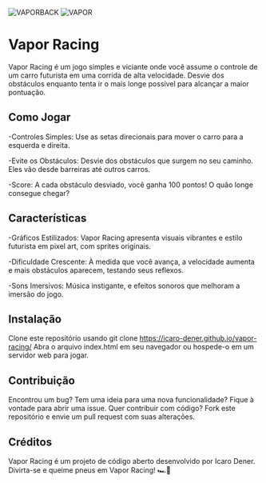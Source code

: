 ![VAPORBACK](https://github.com/Icaro-Dener/vapor-racing/assets/165108744/35cdaabd-1610-49b6-bd23-4a52ef77c2ea)
![VAPOR](https://github.com/Icaro-Dener/vapor-racing/assets/165108744/1d936b98-462b-41df-850c-a4cc995afbc6)
# Vapor Racing


Vapor Racing é um jogo simples e viciante onde você assume o controle de um carro futurista em uma corrida de alta velocidade. Desvie dos obstáculos enquanto tenta ir o mais longe possível para alcançar a maior pontuação.

## Como Jogar
-Controles Simples: Use as setas direcionais para mover o carro para a esquerda e direita.

-Evite os Obstáculos: Desvie dos obstáculos que surgem no seu caminho. Eles vão desde barreiras até outros carros.

-Score: A cada obstáculo desviado, você ganha 100 pontos! O quão longe consegue chegar?

## Características
-Gráficos Estilizados: Vapor Racing apresenta visuais vibrantes e estilo futurista em pixel art, com sprites originais.

-Dificuldade Crescente: À medida que você avança, a velocidade aumenta e mais obstáculos aparecem, testando seus reflexos.

-Sons Imersivos: Música instigante, e efeitos sonoros que melhoram a imersão do jogo.

## Instalação

Clone este repositório usando git clone https://icaro-dener.github.io/vapor-racing/
Abra o arquivo index.html em seu navegador ou hospede-o em um servidor web para jogar.

## Contribuição

Encontrou um bug? Tem uma ideia para uma nova funcionalidade? Fique à vontade para abrir uma issue.
Quer contribuir com código? Fork este repositório e envie um pull request com suas alterações.

## Créditos

Vapor Racing é um projeto de código aberto desenvolvido por Icaro Dener.
Divirta-se e queime pneus em Vapor Racing! 🏎💨
